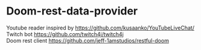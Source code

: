 # Doom-rest-data-provider

Youtube reader inspired by https://github.com/kusaanko/YouTubeLiveChat/ <br>
Twitch bot https://github.com/twitch4j/twitch4j <br>
Doom rest client https://github.com/jeff-1amstudios/restful-doom <br>